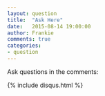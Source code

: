```yaml
---
layout: question
title:  "Ask Here"
date:   2015-08-14 19:00:00
author: Frankie
comments: true
categories:
- question
---
```

Ask questions in the comments:

{% include disqus.html %}